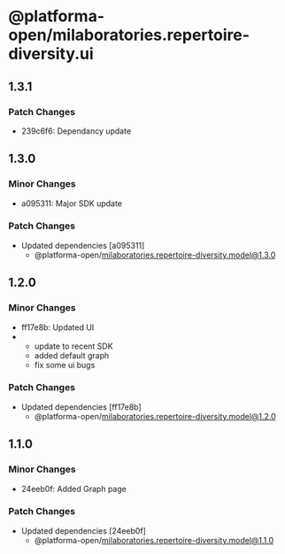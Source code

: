 # @platforma-open/milaboratories.repertoire-diversity.ui

## 1.3.1

### Patch Changes

- 239c6f6: Dependancy update

## 1.3.0

### Minor Changes

- a095311: Major SDK update

### Patch Changes

- Updated dependencies [a095311]
  - @platforma-open/milaboratories.repertoire-diversity.model@1.3.0

## 1.2.0

### Minor Changes

- ff17e8b: Updated UI
- - update to recent SDK
  - added default graph
  - fix some ui bugs

### Patch Changes

- Updated dependencies [ff17e8b]
  - @platforma-open/milaboratories.repertoire-diversity.model@1.2.0

## 1.1.0

### Minor Changes

- 24eeb0f: Added Graph page

### Patch Changes

- Updated dependencies [24eeb0f]
  - @platforma-open/milaboratories.repertoire-diversity.model@1.1.0
